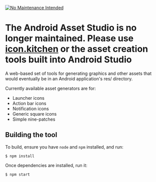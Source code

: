 [![No Maintenance Intended](http://unmaintained.tech/badge.svg)](http://unmaintained.tech/)

# The Android Asset Studio is no longer maintained. Please use [icon.kitchen](https://icon.kitchen) or the asset creation tools built into Android Studio

A web-based set of tools for generating graphics and other assets that would eventually be in an Android application's res/ directory.

Currently available asset generators are for:

- Launcher icons
- Action bar icons
- Notification icons
- Generic square icons
- Simple nine-patches

## Building the tool

To build, ensure you have `node` and `npm` installed, and run:

    $ npm install

Once dependencies are installed, run it:

    $ npm start
